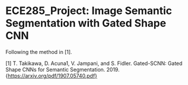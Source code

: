 # ECE285_Project: Image Semantic Segmentation with Gated Shape CNN

Following the method in [1].


[1] T. Takikawa, D. Acuna1, V. Jampani, and S. Fidler. Gated-SCNN: Gated Shape CNNs for Semantic Segmentation. 2019. {https://arxiv.org/pdf/1907.05740.pdf}

